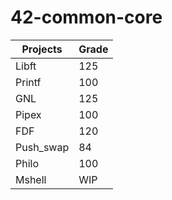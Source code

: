 # 42-common-core
| Projects  | Grade    |
|---------- |----------|
| Libft     | 125      |
| Printf    | 100      |
| GNL       | 125      |
| Pipex     | 100      |
| FDF       | 120      |
| Push_swap | 84       |
| Philo     | 100      |
| Mshell    | WIP      |
